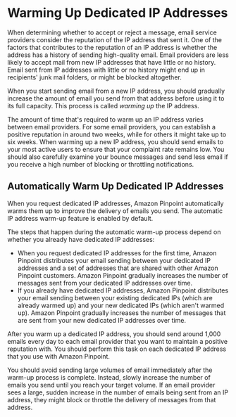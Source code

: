 # Warming Up Dedicated IP Addresses<a name="channels-email-dedicated-ips-warming"></a>

When determining whether to accept or reject a message, email service providers consider the reputation of the IP address that sent it\. One of the factors that contributes to the reputation of an IP address is whether the address has a history of sending high\-quality email\. Email providers are less likely to accept mail from new IP addresses that have little or no history\. Email sent from IP addresses with little or no history might end up in recipients' junk mail folders, or might be blocked altogether\.

When you start sending email from a new IP address, you should gradually increase the amount of email you send from that address before using it to its full capacity\. This process is called *warming up* the IP address\.

The amount of time that's required to warm up an IP address varies between email providers\. For some email providers, you can establish a positive reputation in around two weeks, while for others it might take up to six weeks\. When warming up a new IP address, you should send emails to your most active users to ensure that your complaint rate remains low\. You should also carefully examine your bounce messages and send less email if you receive a high number of blocking or throttling notifications\. 

## Automatically Warm Up Dedicated IP Addresses<a name="channels-email-dedicated-ips-auto-warm-up"></a>

When you request dedicated IP addresses, Amazon Pinpoint automatically warms them up to improve the delivery of emails you send\. The automatic IP address warm\-up feature is enabled by default\. 

The steps that happen during the automatic warm\-up process depend on whether you already have dedicated IP addresses:
+ When you request dedicated IP addresses for the first time, Amazon Pinpoint distributes your email sending between your dedicated IP addresses and a set of addresses that are shared with other Amazon Pinpoint customers\. Amazon Pinpoint gradually increases the number of messages sent from your dedicated IP addresses over time\.
+ If you already have dedicated IP addresses, Amazon Pinpoint distributes your email sending between your existing dedicated IPs \(which are already warmed up\) and your new dedicated IPs \(which aren't warmed up\)\. Amazon Pinpoint gradually increases the number of messages that are sent from your new dedicated IP addresses over time\.

After you warm up a dedicated IP address, you should send around 1,000 emails every day to each email provider that you want to maintain a positive reputation with\. You should perform this task on each dedicated IP address that you use with Amazon Pinpoint\. 

You should avoid sending large volumes of email immediately after the warm\-up process is complete\. Instead, slowly increase the number of emails you send until you reach your target volume\. If an email provider sees a large, sudden increase in the number of emails being sent from an IP address, they might block or throttle the delivery of messages from that address\.
